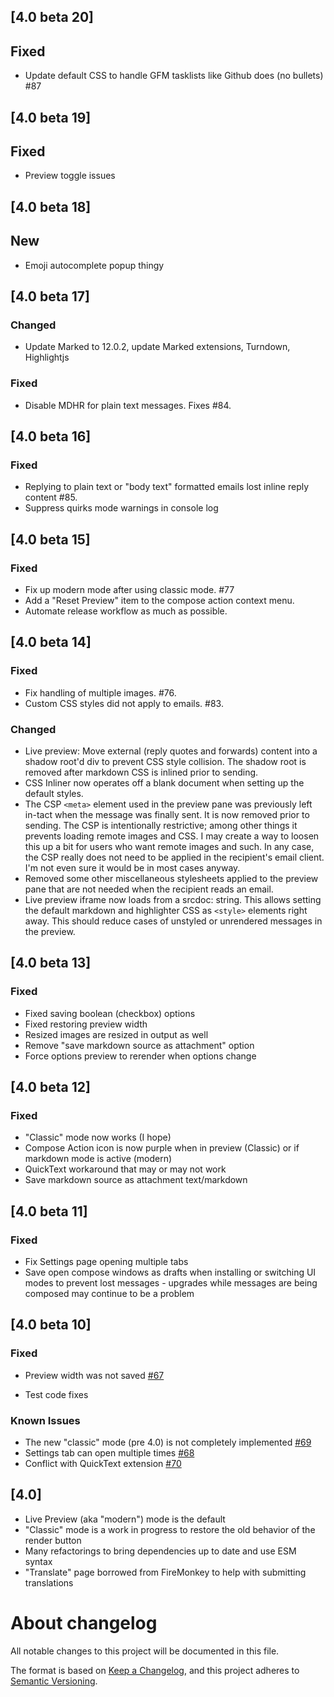 ## [4.0 beta 20]

## Fixed

- Update default CSS to handle GFM tasklists like Github does (no bullets) #87

## [4.0 beta 19]

## Fixed

- Preview toggle issues

## [4.0 beta 18]

## New

- Emoji autocomplete popup thingy

## [4.0 beta 17]

### Changed

- Update Marked to 12.0.2, update Marked extensions, Turndown, Highlightjs

### Fixed

- Disable MDHR for plain text messages. Fixes #84.

## [4.0 beta 16]

### Fixed

- Replying to plain text or "body text" formatted emails lost inline reply content #85.
- Suppress quirks mode warnings in console log

## [4.0 beta 15]

### Fixed

- Fix up modern mode after using classic mode. #77
- Add a "Reset Preview" item to the compose action context menu. 
- Automate release workflow as much as possible.

## [4.0 beta 14]

### Fixed

- Fix handling of multiple images.  #76.
- Custom CSS styles did not apply to emails. #83.

### Changed

- Live preview: Move external (reply quotes and forwards) content into a shadow
  root'd div to prevent CSS style collision. The shadow root is removed after
  markdown CSS is inlined prior to sending.
- CSS Inliner now operates off a blank document when setting up the default
  styles.
- The CSP `<meta>` element used in the preview pane was previously left in-tact
  when the message was finally sent. It is now removed prior to sending. The
  CSP is intentionally restrictive; among other things it prevents loading
  remote images and CSS. I may create a way to loosen this up a bit for users
  who want remote images and such. In any case, the CSP really does not need to
  be applied in the recipient's email client. I'm not even sure it would be in
  most cases anyway.
- Removed some other miscellaneous stylesheets applied to the preview pane that
  are not needed when the recipient reads an email.
- Live preview iframe now loads from a srcdoc: string. This allows setting the
  default markdown and highlighter CSS as `<style>` elements right away. This
  should reduce cases of unstyled or unrendered messages in the preview.

## [4.0 beta 13]

### Fixed

- Fixed saving boolean (checkbox) options
- Fixed restoring preview width
- Resized images are resized in output as well
- Remove "save markdown source as attachment" option
- Force options preview to rerender when options change

## [4.0 beta 12]

### Fixed

- "Classic" mode now works (I hope)
- Compose Action icon is now purple when in preview (Classic) or if
  markdown mode is active (modern)
- QuickText workaround that may or may not work
- Save markdown source as attachment text/markdown

## [4.0 beta 11]

### Fixed

- Fix Settings page opening multiple tabs
- Save open compose windows as drafts when installing or switching UI modes
  to prevent lost messages - upgrades while messages are being composed may
  continue to be a problem

## [4.0 beta 10]

### Fixed

- Preview width was not saved [#67](https://gitlab.com/jfx2006/markdown-here-revival/-/issues/67)

- Test code fixes

### Known Issues

- The new "classic" mode (pre 4.0) is not completely implemented [#69](https://gitlab.com/jfx2006/markdown-here-revival/-/issues/69)
- Settings tab can open multiple times [#68](https://gitlab.com/jfx2006/markdown-here-revival/-/issues/68)
- Conflict with QuickText extension [#70](https://gitlab.com/jfx2006/markdown-here-revival/-/issues/70)

## [4.0]

- Live Preview (aka "modern") mode is the default
- "Classic" mode is a work in progress to restore the old behavior of the
  render button
- Many refactorings to bring dependencies up to date and use ESM syntax
- "Translate" page borrowed from FireMonkey to help with submitting translations

[HEAD]: https://gitlab.com/jfx2006/markdown-here-revival/-/tags/vHEAD

[//]: # (C3-2-DKAC:GGL:Rjfx2006/markdown-here-revival:Tv{t})

# About changelog

All notable changes to this project will be documented in this file.

The format is based on [Keep a Changelog](https://keepachangelog.com/en/1.0.0/),
and this project adheres to [Semantic Versioning](https://semver.org/spec/v2.0.0.html).
